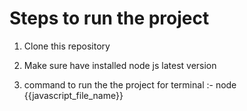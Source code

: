 # Steps to run the project

1. Clone this repository

2. Make sure have installed node js latest version

3. command to run the the project for terminal :- node {{javascript_file_name}}


